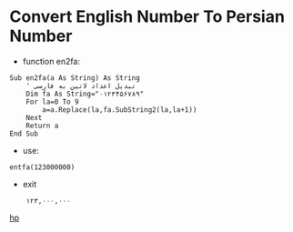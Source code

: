 # Convert English Number To Persian Number

* function en2fa:

```basic4android
Sub en2fa(a As String) As String
    ' تبدیل اعداد لاتین به فارسی
    Dim fa As String="۰۱۲۳۴۵۶۷۸۹"
    For la=0 To 9
        a=a.Replace(la,fa.SubString2(la,la+1))
    Next
    Return a
End Sub
```

* use:

```b4a
entfa(123000000)
```

* exit

```log
    ۱۲۳,۰۰۰,۰۰۰
```

[hp](http://hemmatpoor.ir)
